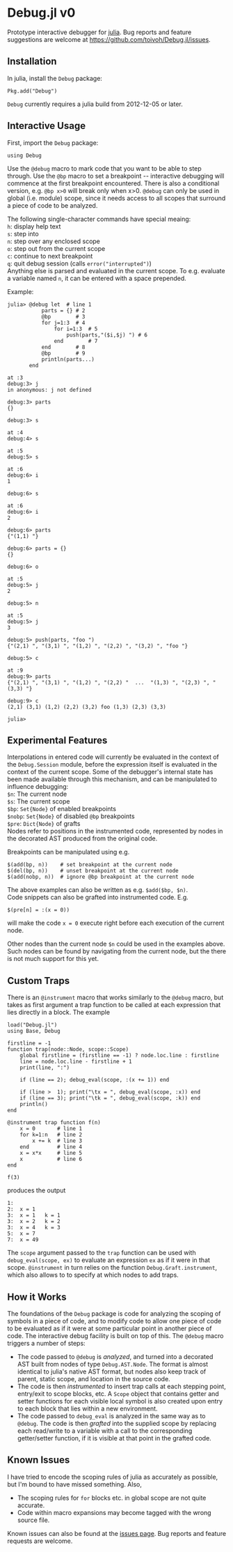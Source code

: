Debug.jl v0
===========
Prototype interactive debugger for [julia](julialang.org).
Bug reports and feature suggestions are welcome at
https://github.com/toivoh/Debug.jl/issues.

Installation
------------
In julia, install the `Debug` package:

    Pkg.add("Debug")

`Debug` currently requires a julia build from 2012-12-05 or later.

Interactive Usage
-----------------
First, import the `Debug` package:

    using Debug

Use the `@debug` macro to mark code that you want to be able to step through.
Use the `@bp` macro to set a breakpoint
-- interactive debugging will commence at the first breakpoint encountered.
There is also a conditional version, e.g. `@bp x>0` will break only when x>0.
`@debug` can only be used in global (i.e. module) scope, 
since it needs access to all
scopes that surround a piece of code to be analyzed.

The following single-character commands have special meaing:   
`h`: display help text   
`s`: step into   
`n`: step over any enclosed scope   
`o`: step out from the current scope   
`c`: continue to next breakpoint   
`q`: quit debug session (calls `error("interrupted")`)   
Anything else is parsed and evaluated in the current scope.
To e.g. evaluate a variable named `n`, it can be entered with
a space prepended.

Example:

    julia> @debug let  # line 1
               parts = {} # 2
               @bp        # 3
               for j=1:3  # 4
                   for i=1:3  # 5
                       push(parts,"($i,$j) ") # 6
                   end        # 7
               end        # 8
               @bp        # 9
               println(parts...)
           end

    at :3
    debug:3> j
    in anonymous: j not defined
 
    debug:3> parts
    {}

    debug:3> s

    at :4
    debug:4> s

    at :5
    debug:5> s

    at :6
    debug:6> i
    1

    debug:6> s

    at :6
    debug:6> i
    2

    debug:6> parts
    {"(1,1) "}

    debug:6> parts = {}
    {}

    debug:6> o

    at :5
    debug:5> j
    2

    debug:5> n

    at :5
    debug:5> j
    3

    debug:5> push(parts, "foo ")
    {"(2,1) ", "(3,1) ", "(1,2) ", "(2,2) ", "(3,2) ", "foo "}

    debug:5> c

    at :9
    debug:9> parts
    {"(2,1) ", "(3,1) ", "(1,2) ", "(2,2) "  ...  "(1,3) ", "(2,3) ", "(3,3) "}

    debug:9> c
    (2,1) (3,1) (1,2) (2,2) (3,2) foo (1,3) (2,3) (3,3) 

    julia>

Experimental Features
---------------------
Interpolations in entered code will currently be evaluated in the context of
the `Debug.Session` module, before the expression itself is evaluated
in the context of the current scope.
Some of the debugger's internal state has been made
available through this mechanism, and can be manipulated to influence
debugging:   
`$n`:    The current node   
`$s`:    The current scope   
`$bp`:   `Set{Node}` of enabled breakpoints   
`$nobp`: `Set{Node}` of disabled `@bp` breakpoints   
`$pre`:  `Dict{Node}` of grafts   
Nodes refer to positions in the instrumented code,
represented by nodes in the decorated AST produced from the original code.

Breakpoints can be manipulated using e.g.

    $(add(bp, n))    # set breakpoint at the current node
    $(del(bp, n))    # unset breakpoint at the current node
    $(add(nobp, n))  # ignore @bp breakpoint at the current node

The above examples can also be written as e.g. `$add($bp, $n)`.   
Code snippets can also be grafted into instrumented code. E.g.

    $(pre[n] = :(x = 0))

will make the code `x = 0` execute right before each execution of the current
node.

Other nodes than the current node `$n` could be used
in the examples above.
Such nodes can be found by navigating from the current node,
but the there is not much support for this yet.

Custom Traps
------------
There is an `@instrument` macro that works similarly to the `@debug` macro,
but takes as first argument a trap function to be called at each
expression that lies directly in a block. The example

    load("Debug.jl")
    using Base, Debug

    firstline = -1
    function trap(node::Node, scope::Scope) 
        global firstline = (firstline == -1) ? node.loc.line : firstline
        line = node.loc.line - firstline + 1
        print(line, ":")

        if (line == 2); debug_eval(scope, :(x += 1)) end

        if (line >  1); print("\tx = ", debug_eval(scope, :x)) end
        if (line == 3); print("\tk = ", debug_eval(scope, :k)) end
        println()
    end

    @instrument trap function f(n)
        x = 0       # line 1
        for k=1:n   # line 2
            x += k  # line 3
        end         # line 4
        x = x*x     # line 5
        x           # line 6
    end

    f(3)

produces the output

    1:
    2:	x = 1
    3:	x = 1	k = 1
    3:	x = 2	k = 2
    3:	x = 4	k = 3
    5:	x = 7
    7:	x = 49

The `scope` argument passed to the `trap` function can be used with
`debug_eval(scope, ex)` to evaluate an expression `ex` as if it were in 
that scope.
`@instrument` in turn relies on the function `Debug.Graft.instrument`,
which also allows to to specify at which nodes to add traps.

How it Works
------------
The foundations of the `Debug` package is code for
analyzing the scoping of symbols in a piece of code, 
and to modify code to allow one piece of code to be evaluated as
if it were at some particular point in another piece of code.
The interactive debug facility is built on top of this.
The `@debug` macro triggers a number of steps:

* The code passed to `@debug` is _analyzed_,
  and turned into a decorated AST built from nodes of type `Debug.AST.Node`.
  The format is almost identical to julia's native AST format,
  but nodes also keep track of
  parent, static scope, and location in the source code.
* The code is then _instrumented_ to insert trap calls at each stepping point,
  entry/exit to scope blocks, etc.
  A `Scope` object that contains getter and setter
  functions for each visible local symbol is also created upon entry to
  each block that lies within a new environment.
* The code passed to `debug_eval` is analyzed in the same way as to `@debug`.
  The code is then _grafted_ into the supplied scope by
  replacing each read/write to a variable
  with a call to the corresponding getter/setter function,
  if it is visible at that point in the grafted code.

Known Issues
------------
I have tried to encode the scoping rules of julia as accurately as possible,
but I'm bound to have missed something. Also,
* The scoping rules for `for` blocks etc. in global scope
  are not quite accurate.
* Code within macro expansions may become tagged with the wrong source file.

Known issues can also be found at the
[issues page](https://github.com/toivoh/Debug.jl/issues).
Bug reports and feature requests are welcome.
